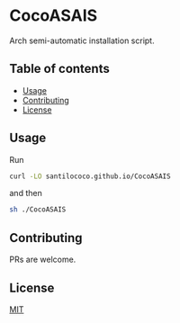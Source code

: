 # CocoASAIS

Arch semi-automatic installation script.

## Table of contents
  - [Usage <a name="usage"></a>](#usage-)
  - [Contributing <a name="contributing"></a>](#contributing-)
  - [License <a name="license"></a>](#license-)

## Usage <a name="usage"></a>

Run

```bash
curl -LO santilococo.github.io/CocoASAIS
```

and then

```bash
sh ./CocoASAIS
```

## Contributing <a name="contributing"></a>
PRs are welcome.

## License <a name="license"></a>
[MIT](https://choosealicense.com/licenses/mit/)
